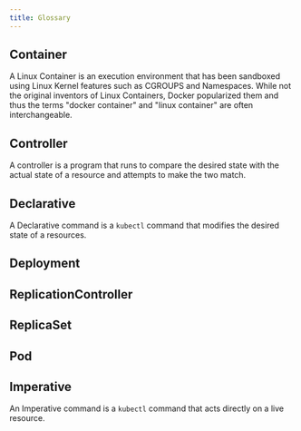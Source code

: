 ```yaml
---
title: Glossary
---
```


## Container

A Linux Container is an execution environment that has been sandboxed using Linux Kernel features such as CGROUPS and Namespaces. While not the original inventors of Linux Containers, Docker popularized them and thus the terms "docker container" and "linux container" are often interchangeable.

## Controller

A controller is a program that runs to compare the desired state with the actual state of a resource and attempts to make the two match.

## Declarative

A Declarative command is a `kubectl` command that modifies the desired state of a resources.

## Deployment

## ReplicationController

## ReplicaSet

## Pod

## Imperative

An Imperative command is a `kubectl` command that acts directly on a live resource.
